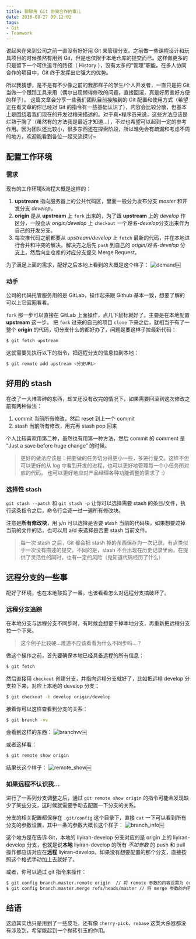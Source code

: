 ```yaml
---
title: 聊聊用 Git 协同合作的事儿
date: 2016-08-27 09:12:02
tags:
- Git
- Teamwork
---
```


说起来在来到公司之前一直没有好好用 Git 来管理分支。之前做一些课程设计和玩具项目的时候虽然有用到 Git，但是也仅限于本地仓库的提交而已。这样做更多的只是留下一个可供追寻的路径（ History ），没有太多的“管理”职能。在多人协同合作的项目中，Git 终于发挥出它强大的优势。

<!-- more -->

所以我猜想，是不是有不少像之前的我那样子的学生/个人开发者，一直只是把 Git 当做一个跟踪工具来用（偶尔出现懒得修改的问题，直接回滚，真是好厉害好方便的样子）。
这篇文章会分享一些我们团队目前接触到的 Git 配置和使用方式（希望正在看文章的你已经对 Git 的指令有一些基础认识了），内容会比较分散，但基本上是围绕着我们现在的开发过程来描述的。对于真•程序员来说，这些方法应该是烂熟于胸了（虽然有的方法我是最近才知道...），不过也希望可以起到一定的参考作用。因为团队还比较小，很多东西还在探索阶段，所以难免会有疏漏和考虑不周的地方，欢迎能看到各位一起交流探讨~

## 配置工作环境
### 需求
现有的工作环境&流程大概是这样的：
1. **upstream** 指向服务器上的公共代码区，里面一般分为发布分支 *master* 和开发分支 *develop*。
2. **origin** 是从 **upstream** 上 `fork` 出来的，为了跟 **upstream** 上的 *develop* 作区分，一般会从 *origin/develop* 上 `checkout` 一个*姓名-develop*分支出来作为自己的开发分支。
3. 每次推代码之前都要从 *upstream/develop* 上 `fetch` 最新的代码，并在本地进行合并和冲突的解决。解决完之后先 `push` 到自己的 *origin/姓名-develop* 分支上，然后向主仓库的对应分支提交 Merge Request。

为了满足上面的需求，配好之后本地上看到的大概是这个样子：
![demand](/uploads/team-working-with-git/demand.png)￼

### 动手
公司的代码托管服务用的是 GitLab，操作起来跟 Github 基本一致，想要了解的可以上它[官网](https://about.gitlab.com/)看看。

`fork` 那一步可以直接在 GitLab 上面操作，点几下鼠标就好了。主要是在本地配置 **upstream** 这一步。
把 `fork` 过来的自己的项目 `clone` 下来之后，就相当于有了一整个 **origin** 的代码，切分支什么的都好办了，问题是要这样子拉最新代码：

```bash
$ git fetch upstream
```

这就需要先执行以下的指令，把远程分支的信息拉到本地：

```bash
$ git remote add upstream <分支URL>
```

## 好用的 stash
在改了一大堆零碎的东西，却又还没有改完的情况下，如果需要回滚到这次修改之前有两种做法：

1. commit 当前所有修改，然后 reset 到上一个 commit
2. stash 当前所有修改，用完再 stash pop 回来

个人比较喜欢用第二种，虽然也有用第一种方法，然后 commit 的 comment 是 “Just a save before huge change” 的时候。

> 更好的做法应该是：把要做的任务切分得更小一些，多进行提交。这样不但可以更好的从 log 中看到开发的进程，也可以更好地管理每一个小任务所对应的代码。
> 也可以更好地应对产品经理各种功能调整的需求了 :）

### 选择性 stash
`git stash --patch` 和 `git stash -p` 让你可以选择需要 stash 的条目/文件，执行这条指令之后，命令行会逐一过一遍所有修改块。

注意是**所有修改块**，用 y/n 可以选择是否要 stash 当前的代码块，如果想要过掉当前的文件的话，也可以用 a/d 来选择是否要 stash 当前文件。

> 每一次 stash 之后，Git 都会把 stash 掉的东西保存为一次记录，有点类似于一次没有描述的提交。不同的是，stash 不会出现在历史记录里面，在提供了灵活性的同时，也有一定的风险（鬼知道代码经历了什么）

## 远程分支的一些事
配好了环境，也在本地鼓捣了一番，也该看看怎么对远程分支搞破坏了。

### 远程分支追踪
在本地分支与远程分支不同步时，有时候会想要干掉本地分支，再重新把远程分支拉一个下来。

> 这个例子比较硬...难道不应该看看为什么不同步吗...？

做这个操作之前，首先要确保本地已经具备远程的所有信息：

```bash
$ git fetch
```

然后直接用 `checkout` 创建分支，并指向远程分支就好了，比如把远程 develop 分支拉下来，对应上本地的 develop 分支：

```bash
$ git checkout -b develop origin/develop
```

接着你可以这样查看到分支的关系：

```bash
$ git branch -vv
```

会看到这样的东西：
![branchvv](/uploads/team-working-with-git/branchvv.png)￼

或者这样看：

```bash
$ git remote show origin
```

结果长这个样子：
![remote_show](/uploads/team-working-with-git/remote_show.png)￼

### 如果远程不认识我...
进行了一系列分支调整之后，通过 `git remote show origin` 的指令可能会发现缺少了某些分支，这时候就需要手动去配置一下分支的关系。

分支的相关配置都保存在 `.git/config` 这个目录下，直接 `cat` 一下可以看到所有分支的参数设置，其中一条的参数大概长这个样子：
![branch_info](/uploads/team-working-with-git/branch_info.png)￼

这个地方是在告诉 Git，本地的 liyiran-develop 分支对应的是 origin 上的 liyiran-develop 分支，也就是说**本地** liyiran-develop 的所有 *不加参数* 的 push 和 pull 操作都应该对应在**远程** liyiran-develop。如果没有想要配置的那个分支，直接按照这个格式手动加上去就好了。

或者，你可以通过 git 指令来操作：

```bash
$ git config branch.master.remote origin  // 将 remote 参数的内容设置为 origin
$ git config branch.master.merge refs/heads/master // 将 merge 参数的内容设置为 refs/heads/master
```

## 结语
这边其实也只是用到了一些皮毛，还有像 `cherry-pick`、`rebase` 这类大杀器都没有涉及到，希望能起到一个抛砖引玉的作用。
